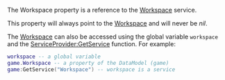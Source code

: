 The Workspace property is a reference to the [Workspace](https://create.roblox.com/docs/reference/engine/classes/Workspace) service.

This property will always point to the [Workspace](https://create.roblox.com/docs/reference/engine/classes/Workspace) and will never be
_nil_.

The [Workspace](https://create.roblox.com/docs/reference/engine/classes/Workspace) can also be accessed using the global variable `workspace`
and the [ServiceProvider:GetService](https://create.roblox.com/docs/reference/engine/classes/ServiceProvider#GetService) function. For example:

```lua
workspace -- a global variable
game.Workspace -- a property of the DataModel (game)
game:GetService("Workspace") -- workspace is a service
```